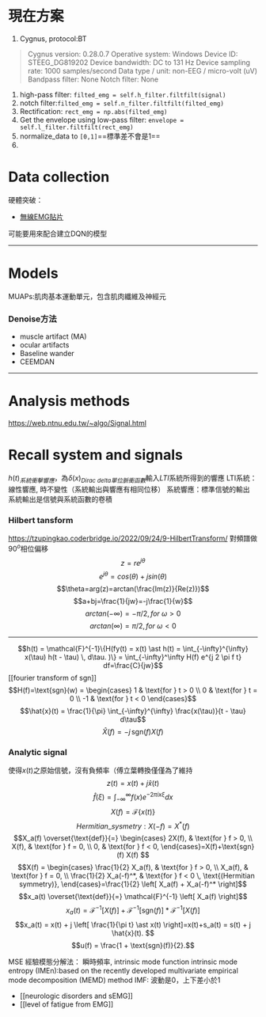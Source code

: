 # 現在方案
1. Cygnus, protocol:BT 
>Cygnus version: 0.28.0.7
>Operative system: Windows
>Device ID: STEEG_DG819202
>Device bandwidth: DC to 131 Hz
>Device sampling rate: 1000 samples/second
>Data type / unit: non-EEG / micro-volt (uV)
>Bandpass filter: None
>Notch filter: None

1. high-pass filter: `filted_emg = self.h_filter.filtfilt(signal)`
2. notch filter:`filted_emg = self.n_filter.filtfilt(filted_emg)`
3. Rectification: `rect_emg = np.abs(filted_emg)`
4. Get the envelope using low-pass filter: `envelope = self.l_filter.filtfilt(rect_emg)`
5. normalize_data to `[0,1]`==標準差不會是1==
6. 
# Data collection
硬體突破：
- [無線EMG貼片](https://www.bio-translational-exoskeleton.com/)

可能要用來配合建立DQN的模型

---
# Models
MUAPs:肌肉基本運動單元，包含肌肉纖維及神經元
### Denoise方法
- muscle artifact (MA)
- ocular artifacts
- Baseline wander
- CEEMDAN

---
# Analysis methods
https://web.ntnu.edu.tw/~algo/Signal.html
# Recall system and signals
$h(t)_{系統衝擊響應}$，為$\delta(x)_{Dirac\ delta單位脈衝函數}$輸入$LTI$系統所得到的響應
LTI系統：線性響應, 時不變性（系統輸出與響應有相同位移）
系統響應：標準信號的輸出
系統輸出是信號與系統函數的卷積

### Hilbert tansform
https://tzupingkao.coderbridge.io/2022/09/24/9-HilbertTransform/
對頻譜做$90^o$相位偏移
$$z=re^{j\theta}$$
$$e^{j\theta}=cos(\theta)+jsin(\theta)$$
$$\theta=arg(z)=arctan(\frac{Im(z)}{Re(z)})$$
$$a+bj=\frac{1}{jw}=-j\frac{1}{w}$$
$$arctan(-\infty)=-\pi/2, for\ \omega>0$$
$$arctan(\infty)=\pi/2, for\ \omega<0$$

---
$$h(t) = \mathcal{F}^{-1}\{H(fy(t) = x(t) \ast h(t) = \int_{-\infty}^{\infty} x(\tau) h(t - \tau) \, d\tau.
)\} = \int_{-\infty}^\infty H(f) e^{j 2 \pi f t} df=\frac{C}{jw}$$
[[fourier transform of sgn]]
$$H(f)=\text{sgn}(w) = 
\begin{cases} 
1 & \text{for } t > 0 \\
0 & \text{for } t = 0 \\
-1 & \text{for } t < 0
\end{cases}$$
$$\hat{x}(t) = \frac{1}{\pi} \int_{-\infty}^{\infty} \frac{x(\tau)}{t - \tau} d\tau$$
$$\hat{X}(f) = -j \, \text{sgn}(f) X(f)$$

### Analytic signal
使得$x(t)$之原始信號，沒有負頻率（傅立葉轉換僅僅為了維持
$$z(t) = x(t) + j \hat{x}(t)$$
$$\hat{f} (\xi)=\int_{-\infty}^{\infty}f(x)e^{-2\pi ix\xi}dx$$
$$X(f) = \mathscr{F}\{x(t)\}$$
$$Hermitian\_sysmetry:X(-f) = X^*(f)$$
$$X_a(f) \overset{\text{def}}{=} 
\begin{cases} 
2X(f), & \text{for } f > 0, \\
X(f), & \text{for } f = 0, \\
0, & \text{for } f < 0,
\end{cases}=X(f)+\text{sgn}(f) X(f)
$$
$$X(f) = 
\begin{cases}
\frac{1}{2} X_a(f), & \text{for } f > 0, \\
X_a(f), & \text{for } f = 0, \\
\frac{1}{2} X_a(-f)^*, & \text{for } f < 0 \, \text{(Hermitian symmetry)},
\end{cases}=\frac{1}{2} \left[ X_a(f) + X_a(-f)^* \right]$$
$$x_a(t) \overset{\text{def}}{=} \mathcal{F}^{-1} \left[ X_a(f) \right]$$
$$x_a(t) = \mathcal{F}^{-1} \left[ X(f) \right] + \mathcal{F}^{-1} \left[ \text{sgn}(f) \right] \ast \mathcal{F}^{-1} \left[ X(f) \right]$$
$$x_a(t) = x(t) + j \left[ \frac{1}{\pi t} \ast x(t) \right]=x(t)+s_a(t) = s(t) + j \hat{x}(t).
$$
$$u(f) = \frac{1 + \text{sgn}(f)}{2}.$$

MSE
經驗模態分解法：
瞬時頻率, intrinsic mode function
intrinsic mode entropy (IMEn):based on the recently developed multivariate empirical mode decomposition (MEMD) method
IMF: 波動是0，上下差小於1

- [[neurologic disorders and sEMG]]
- [[level of fatigue from EMG]]
